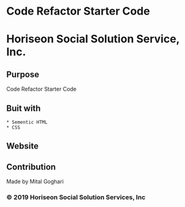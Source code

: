 # Code Refactor Starter Code

# Horiseon Social Solution Service, Inc.

## Purpose
Code Refactor Starter Code



## Buit with 
    * Sementic HTML
    * CSS

## Website



## Contribution
Made by   Mital Goghari


### © 2019 Horiseon Social Solution Services, Inc





